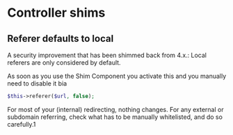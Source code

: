 # Controller shims

## Referer defaults to local

A security improvement that has been shimmed back from 4.x.:
Local referers are only considered by default.

As soon as you use the Shim Component you activate this and you manually need to disable it bia
```php
$this->referer($url, false);
```

For most of your (internal) redirecting, nothing changes.
For any external or subdomain referring, check what has to be manually whitelisted, and do so carefully.1
